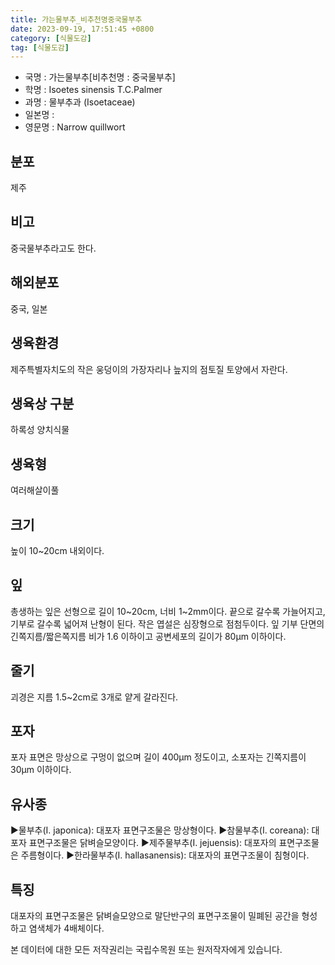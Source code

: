 ```yaml
---
title: 가는물부추_비추천명중국물부추
date: 2023-09-19, 17:51:45 +0800
category: [식물도감]
tag: [식물도감]
---
```




- 국명 : 가는물부추[비추천명 : 중국물부추]
- 학명 : Isoetes sinensis T.C.Palmer
- 과명 : 물부추과 (Isoetaceae)
- 일본명 : 
- 영문명 : Narrow quillwort


## 분포
제주
## 비고
중국물부추라고도 한다.
## 해외분포
중국, 일본
## 생육환경
제주특별자치도의 작은 웅덩이의 가장자리나 늪지의 점토질 토양에서 자란다.
## 생육상 구분
하록성 양치식물
## 생육형
여러해살이풀
## 크기
높이 10~20cm 내외이다.
## 잎
총생하는 잎은 선형으로 길이 10~20cm, 너비 1~2mm이다. 끝으로 갈수록 가늘어지고, 기부로 갈수록 넓어져 난형이 된다. 작은 엽설은 심장형으로 점첨두이다. 잎 기부 단면의 긴쪽지름/짧은쪽지름 비가 1.6 이하이고 공변세포의 길이가 80μm 이하이다.
## 줄기
괴경은 지름 1.5~2cm로 3개로 얕게 갈라진다.
## 포자
포자 표면은 망상으로 구멍이 없으며 길이 400μm 정도이고, 소포자는 긴쪽지름이 30μm 이하이다.
## 유사종
▶물부추(I. japonica): 대포자 표면구조물은 망상형이다. ▶참물부추(I. coreana): 대포자 표면구조물은 닭벼슬모양이다. ▶제주물부추(I. jejuensis): 대포자의 표면구조물은 주름형이다. ▶한라물부추(I. hallasanensis): 대포자의 표면구조물이 침형이다.
## 특징
대포자의 표면구조물은 닭벼슬모양으로 말단반구의 표면구조물이 밀폐된 공간을 형성하고 염색체가 4배체이다.






본 데이터에 대한 모든 저작권리는 국립수목원 또는 원저작자에게 있습니다.
